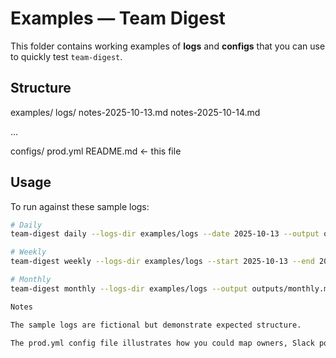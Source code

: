 # Examples — Team Digest

This folder contains working examples of **logs** and **configs** that you can use
to quickly test `team-digest`.

## Structure

examples/
logs/
notes-2025-10-13.md
notes-2025-10-14.md

...

configs/
prod.yml
README.md ← this file


## Usage

To run against these sample logs:

```bash
# Daily
team-digest daily --logs-dir examples/logs --date 2025-10-13 --output outputs/daily.md --group-actions

# Weekly
team-digest weekly --logs-dir examples/logs --start 2025-10-13 --end 2025-10-19 --output outputs/weekly.md --group-actions --emit-kpis --owner-breakdown

# Monthly
team-digest monthly --logs-dir examples/logs --output outputs/monthly.md --group-actions --emit-kpis --owner-breakdown

Notes

The sample logs are fictional but demonstrate expected structure.

The prod.yml config file illustrates how you could map owners, Slack posting, etc.



